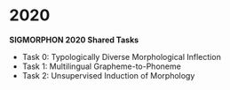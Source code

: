 # 2020

**SIGMORPHON 2020 Shared Tasks**

- Task 0: Typologically Diverse Morphological Inflection
- Task 1: Multilingual Grapheme-to-Phoneme
- Task 2: Unsupervised Induction of Morphology
